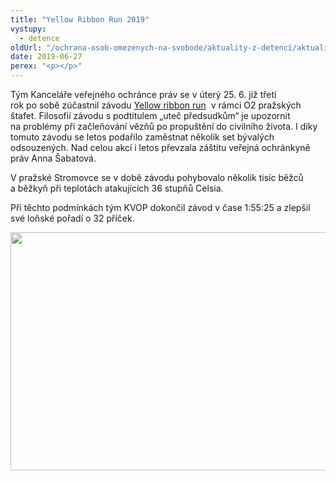 ```yaml
---
title: "Yellow Ribbon Run 2019"
vystupy:
  - detence
oldUrl: "/ochrana-osob-omezenych-na-svobode/aktuality-z-detenci/aktuality-z-detenci-2019/yellow-ribbon-run-2019/"
date: 2019-06-27
perex: "<p></p>"
---
```


<!-- imported from the old website -->

<p>Tým Kanceláře veřejného ochránce práv se v úterý 25. 6. již třetí rok po sobě zúčastnil závodu <a title="Otevření do nového okna" href="http://yellowribbon.cz/" target="_blank">Yellow ribbon run</a>  v rámci O2 pražských štafet. Filosofií závodu s podtitulem „uteč předsudkům“ je upozornit na problémy při začleňování vězňů po propuštění do civilního života. I díky tomuto závodu se letos podařilo zaměstnat několik set bývalých odsouzených. Nad celou akcí i letos převzala záštitu veřejná ochránkyně práv Anna Šabatová.</p> <p>V pražské Stromovce se v době závodu pohybovalo několik tisíc běžců a běžkyň při teplotách atakujících 36 stupňů Celsia.</p><p> Při těchto podmínkách tým KVOP dokončil závod v čase 1:55:25 a zlepšil své loňské pořadí o 32 příček. </p><p><img src="/uploads-import/uploads/RTEmagicC_yellow-ribbon-2019.jpg.jpg" width="582" height="381" alt="" /></p>
